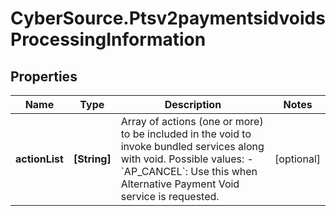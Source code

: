 # CyberSource.Ptsv2paymentsidvoidsProcessingInformation

## Properties
Name | Type | Description | Notes
------------ | ------------- | ------------- | -------------
**actionList** | **[String]** | Array of actions (one or more) to be included in the void to invoke bundled services along with void. Possible values: - &#x60;AP_CANCEL&#x60;: Use this when Alternative Payment Void service is requested.  | [optional] 


